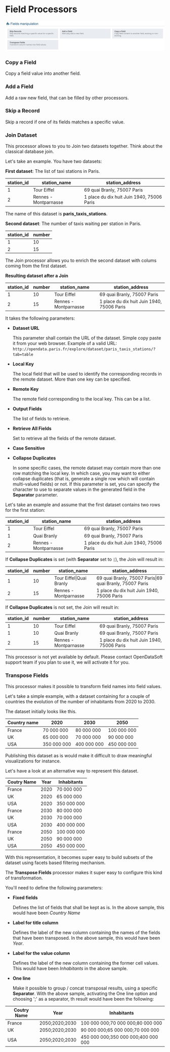 # Field Processors

![Fields Processors](processors-fields-en.jpg)

### Copy a Field
Copy a field value into another field.

### Add a Field
Add a raw new field, that can be filled by other processors.

### Skip a Record
Skip a record if one of its fields matches a specific value.

### Join Dataset
This processor allows to you to Join two datasets together. Think about the classical database join.

Let's take an example. You have two datasets:

**First dataset**: The list of taxi stations in Paris.

station_id | station_name | station_address
---------- | ------------ | ---------------
1 | Tour Eiffel | 69 quai Branly, 75007 Paris
2 | Rennes - Montparnasse | 1 place du dix huit Juin 1940, 75006 Paris

The name of this dataset is **paris_taxis_stations**.

**Second dataset**: The number of taxis waiting per station in Paris.

station_id | number
---------- | ------
1 | 10
2 | 15

The Join processor allows you to enrich the second dataset with colums coming from the first dataset.

**Resulting dataset after a Join**

station_id | number | station_name | station_address
---------- | ------ | ------------ | ---------------
1 | 10 | Tour Eiffel | 69 quai Branly, 75007 Paris
2 | 15 | Rennes - Montparnasse | 1 place du dix huit Juin 1940, 75006 Paris


It takes the following parameters:

* **Dataset URL**
 
   This parameter shall contain the URL of the dataset. Simple copy paste it from your web browser. Example of a valid URL: `http://opendata.paris.fr/explore/dataset/paris_taxis_stations/?tab=table`
   
* **Local Key**

   The local field that will be used to identify the corresponding records in the remote dataset. More than one key can be specified.
   
* **Remote Key**

   The remote field corresponding to the local key. This can be a list.
  
* **Output Fields**

   The list of fields to retrieve.
   
* **Retrieve All Fields**

   Set to retrieve all the fields of the remote dataset.
   
* **Case Sensitive**

* **Collapse Duplicates**

   In some specific cases, the remote dataset may contain more than one row matching the local key. In which case, you may want to either collapse duplicates (that is, generate a single row which will contain multi-valued fields) or not. If this parameter is set, you can specify the character to use to separate values in the generated field in the **Separator** parameter.
   
Let's take an example and assume that the first dataset contains two rows for the first station:   

station_id | station_name | station_address
---------- | ------------ | ---------------
1 | Tour Eiffel | 69 quai Branly, 75007 Paris
1 | Quai Branly | 69 quai Branly, 75007 Paris
2 | Rennes - Montparnasse | 1 place du dix huit Juin 1940, 75006 Paris

If **Collapse Duplicates** is set (with **Separator** set to `|`), the Join will result in:

station_id | number | station_name | station_address
---------- | ------ | ------------ | ---------------
1 | 10 | Tour Eiffel&#124;Quai Branly | 69 quai Branly, 75007 Paris&#124;69 quai Branly, 75007 Paris
2 | 15 | Rennes - Montparnasse | 1 place du dix huit Juin 1940, 75006 Paris

If **Collapse Duplicates** is not set, the Join will result in:

station_id | number | station_name | station_address
---------- | ------ | ------------ | ---------------
1 | 10 | Tour Eiffel | 69 quai Branly, 75007 Paris
1 | 10 | Quai Branly | 69 quai Branly, 75007 Paris
2 | 15 | Rennes - Montparnasse | 1 place du dix huit Juin 1940, 75006 Paris

This processor is not yet available by default. Please contact OpenDataSoft support team if you plan to use it, we will activate it for you.

### Transpose Fields

This processor makes it possible to transform field names into field values.

Let's take a simple example, with a dataset containing for a couple of countries the evolution of the number of inhabitants from 2020 to 2030.

The dataset initially looks like this.

Country name | 2020 | 2030 | 2050
------------ | ---- | ---- | ----
France | 70 000 000 | 80 000 000 | 100 000 000
UK | 65 000 000 | 70 000 000 | 90 000 000
USA | 350 000 000 | 400 000 000 | 450 000 000

Publishing this dataset as is would make it difficult to draw meaningful visualizations for instance. 

Let's have a look at an alternative way to represent this dataset.

Coutry Name | Year | Inhabitants
----------- | ---- | -----------
France | 2020 | 70 000 000
UK | 2020 | 65 000 000
USA | 2020 | 350 000 000
France | 2030 | 80 000 000
UK | 2030 | 70 000 000
USA | 2030 | 400 000 000
France | 2050 | 100 000 000
UK | 2050 | 90 000 000
USA | 2050 | 450 000 000

With this representation, it becomes super easy to build subsets of the dataset using facets based filtering mechanism.

The **Transpose Fields** processor makes it super easy to configure this kind of transformation.

You'll need to define the following parameters:

* **Fixed fields**
  
  Defines the list of fields that shall be kept as is. In the above sample, this would have been *Country Name*
  
* **Label for title column**

  Defines the label of the new column containing the names of the fields that have been transposed. In the above sample, this would have been *Year*.
  
* **Label for the value column**

  Defines the label of the new column containing the former cell values. This would have been *Inhabitants* in the above sample.
  
* **One line**

  Make it possible to group / concat transposal results, using a specific **Separator**. With the above sample, activating the One line option and choosing ';' as a separator, th result would have been the following:
  
  
Coutry Name | Year | Inhabitants
----------- | ---- | -----------
France | 2050;2020;2030 | 100 000 000;70 000 000;80 000 000
UK | 2050;2020;2030 | 90 000 000;65 000 000;70 000 000
USA | 2050;2020;2030 | 450 000 000;350 000 000;400 000 000

